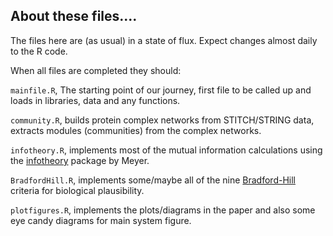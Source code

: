 ## About these files....

The files here are (as usual) in a state of flux. Expect changes almost daily to the R code.

When all files are completed they should:

`mainfile.R`, The starting point of our journey, first file to be called up and loads in libraries, data and any functions.

`community.R`, builds protein complex networks from STITCH/STRING data, extracts modules (communities) from the complex networks. 

`infotheory.R`, implements most of the mutual information calculations using the [infotheory](https://cran.r-project.org/web/packages/infotheo/index.html "CRAN Repository") package by Meyer.

`BradfordHill.R`, implements some/maybe all of the nine [Bradford-Hill](https://en.wikipedia.org/wiki/Bradford_Hill_criteria "Yes, I know Wikipedia!") criteria for biological plausibility.

`plotfigures.R`, implements the plots/diagrams in the paper and also some eye candy diagrams for main system figure.


